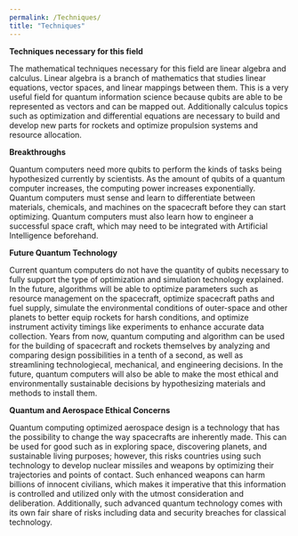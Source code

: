 ```yaml
---
permalink: /Techniques/
title: "Techniques"
---
```


**Techniques necessary for this field**

The mathematical techniques necessary for this field are linear algebra and calculus. Linear algebra is a branch of mathematics that studies linear equations, vector spaces, and linear mappings between them. This is a very useful field for quantum information science because qubits are able to be represented as vectors and can be mapped out. Additionally calculus topics such as optimization and differential equations are necessary to build and develop new parts for rockets and optimize propulsion systems and resource allocation.

**Breakthroughs**

Quantum computers need more qubits to perform the kinds of tasks being hypothesized currently by scientists. As the amount of qubits of a quantum computer increases, the computing power increases exponentially. Quantum computers must sense and learn to differentiate between materials, chemicals, and machines on the spacecraft before they can start optimizing. Quantum computers must also learn how to engineer  a successful space craft, which may need to be integrated with Artificial Intelligence beforehand.

**Future Quantum Technology**

Current quantum computers do not have the quantity of qubits necessary to fully support the type of optimization and simulation technology explained. In the future, algorithms will be able to optimize parameters such as resource management on the spacecraft, optimize spacecraft paths and fuel supply, simulate the environmental conditions of outer-space and other planets to better equip rockets for harsh conditions, and optimize instrument activity timings like experiments to enhance accurate data collection. Years from now, quantum computing and algorithm can be used for the building of spacecraft and rockets themselves by analyzing and comparing design possibilities in a tenth of a second, as well as streamlining technologiecal, mechanical, and engineering decisions. In the future, quantum computers will also be able to make the most ethical and environmentally sustainable decisions by hypothesizing materials and methods to install them.

**Quantum and Aerospace Ethical Concerns**

Quantum computing optimized aerospace design is a technology that has the possibility to change the way spacecrafts are inherently made. This can be used for good such as in exploring space, discovering planets, and sustainable living purposes; however, this risks countries using such technology to develop nuclear missiles and weapons by optimizing their trajectories and points of contact. Such enhanced weapons can harm billions of innocent civilians, which makes it imperative that this information is controlled and utilized only with the utmost consideration and deliberation. Additionally, such advanced quantum technology comes with its own fair share of risks including data and security breaches for classical technology.
